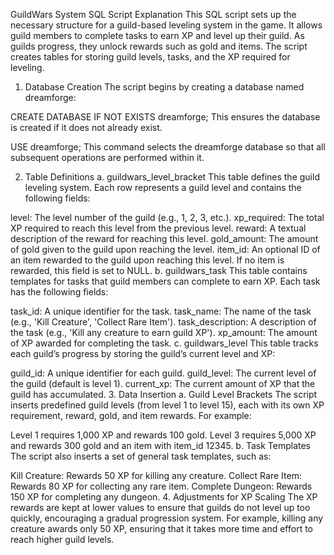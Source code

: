 GuildWars System SQL Script Explanation
This SQL script sets up the necessary structure for a guild-based leveling system in the game. It allows guild members to complete tasks to earn XP and level up their guild. As guilds progress, they unlock rewards such as gold and items. The script creates tables for storing guild levels, tasks, and the XP required for leveling.

1. Database Creation
The script begins by creating a database named dreamforge:

CREATE DATABASE IF NOT EXISTS dreamforge;
This ensures the database is created if it does not already exist.

USE dreamforge;
This command selects the dreamforge database so that all subsequent operations are performed within it.

2. Table Definitions
a. guildwars_level_bracket
This table defines the guild leveling system. Each row represents a guild level and contains the following fields:

level: The level number of the guild (e.g., 1, 2, 3, etc.).
xp_required: The total XP required to reach this level from the previous level.
reward: A textual description of the reward for reaching this level.
gold_amount: The amount of gold given to the guild upon reaching the level.
item_id: An optional ID of an item rewarded to the guild upon reaching this level. If no item is rewarded, this field is set to NULL.
b. guildwars_task
This table contains templates for tasks that guild members can complete to earn XP. Each task has the following fields:

task_id: A unique identifier for the task.
task_name: The name of the task (e.g., 'Kill Creature', 'Collect Rare Item').
task_description: A description of the task (e.g., 'Kill any creature to earn guild XP').
xp_amount: The amount of XP awarded for completing the task.
c. guildwars_level
This table tracks each guild’s progress by storing the guild’s current level and XP:

guild_id: A unique identifier for each guild.
guild_level: The current level of the guild (default is level 1).
current_xp: The current amount of XP that the guild has accumulated.
3. Data Insertion
a. Guild Level Brackets
The script inserts predefined guild levels (from level 1 to level 15), each with its own XP requirement, reward, gold, and item rewards. For example:

Level 1 requires 1,000 XP and rewards 100 gold.
Level 3 requires 5,000 XP and rewards 300 gold and an item with item_id 12345.
b. Task Templates
The script also inserts a set of general task templates, such as:

Kill Creature: Rewards 50 XP for killing any creature.
Collect Rare Item: Rewards 80 XP for collecting any rare item.
Complete Dungeon: Rewards 150 XP for completing any dungeon.
4. Adjustments for XP Scaling
The XP rewards are kept at lower values to ensure that guilds do not level up too quickly, encouraging a gradual progression system. For example, killing any creature awards only 50 XP, ensuring that it takes more time and effort to reach higher guild levels.

